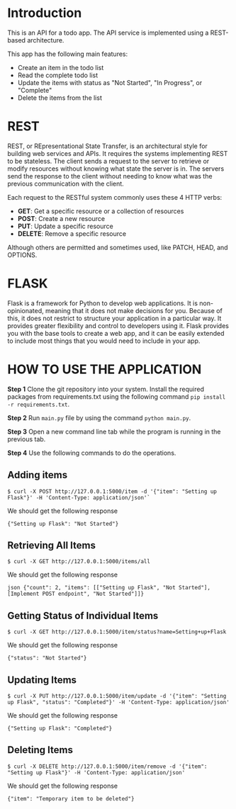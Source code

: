 
# Introduction

This is an API for a todo app. The API service is implemented using a REST-based architecture.

This app has the following main features:

- Create an item in the todo list
- Read the complete todo list
- Update the items with status as "Not Started", "In Progress", or "Complete"
- Delete the items from the list

# REST

REST, or REpresentational State Transfer, is an architectural style for building web services and APIs. It requires the systems implementing REST to be stateless. The client sends a request to the server to retrieve or modify resources without knowing what state the server is in. The servers send the response to the client without needing to know what was the previous communication with the client.

Each request to the RESTful system commonly uses these 4 HTTP verbs:

- **GET**: Get a specific resource or a collection of resources
- **POST**: Create a new resource
- **PUT**: Update a specific resource
- **DELETE**: Remove a specific resource

Although others are permitted and sometimes used, like PATCH, HEAD, and OPTIONS.

# FLASK

Flask is a framework for Python to develop web applications. It is non-opinionated, meaning that it does not make decisions for you. Because of this, it does not restrict to structure your application in a particular way. It provides greater flexibility and control to developers using it. Flask provides you with the base tools to create a web app, and it can be easily extended to include most things that you would need to include in your app.

# HOW TO USE THE APPLICATION

**Step 1** Clone the git repository into your system. Install the required packages from requirements.txt using the following command `pip install -r requirements.txt`.

**Step 2** Run `main.py` file by using the command `python main.py`.

**Step 3** Open a new command line tab while the program is running in the previous tab.

**Step 4** Use the following commands to do the operations.

## Adding items

    $ curl -X POST http://127.0.0.1:5000/item -d '{"item": "Setting up Flask"}' -H 'Content-Type: application/json'`
We should get the following response

   

    {"Setting up Flask": "Not Started"}
## Retrieving All Items

    $ curl -X GET http://127.0.0.1:5000/items/all

We should get the following response

    json {"count": 2, "items": [["Setting up Flask", "Not Started"], [Implement POST endpoint", "Not Started"]]}

## Getting Status of Individual Items

    $ curl -X GET http://127.0.0.1:5000/item/status?name=Setting+up+Flask

We should get the following response

    {"status": "Not Started"}
## Updating Items

    $ curl -X PUT http://127.0.0.1:5000/item/update -d '{"item": "Setting up Flask", "status": "Completed"}' -H 'Content-Type: application/json'

We should get the following response

    {"Setting up Flask": "Completed"}

## Deleting Items

    $ curl -X DELETE http://127.0.0.1:5000/item/remove -d '{"item": "Setting up Flask"}' -H 'Content-Type: application/json'

We should get the following response

    {"item": "Temporary item to be deleted"}

